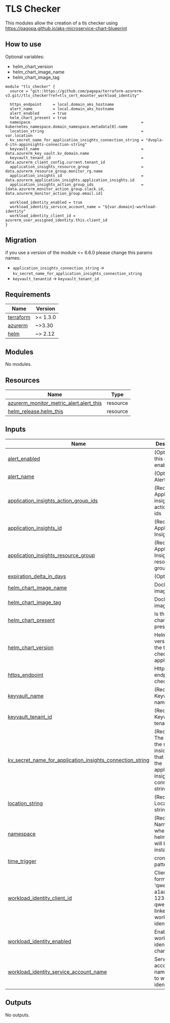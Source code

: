 # TLS Checker

This modules allow the creation of a tls checker using <https://pagopa.github.io/aks-microservice-chart-blueprint>

## How to use

Optional variables:

-   helm_chart_version 
-   helm_chart_image_name                                    
-   helm_chart_image_tag                                      

```hcl
module "tls_checker" {
  source = "git::https://github.com/pagopa/terraform-azurerm-v3.git//tls_checker?ref=tls_cert_mounter_workload_identity"

  https_endpoint     = local.domain_aks_hostname
  alert_name         = local.domain_aks_hostname
  alert_enabled      = true
  helm_chart_present = true
  namespace                                                 = kubernetes_namespace.domain_namespace.metadata[0].name
  location_string                                           = var.location
  kv_secret_name_for_application_insights_connection_string = "dvopla-d-itn-appinsights-connection-string"
  keyvault_name                                             = data.azurerm_key_vault.kv_domain.name
  keyvault_tenant_id                                        = data.azurerm_client_config.current.tenant_id
  application_insights_resource_group                       = data.azurerm_resource_group.monitor_rg.name
  application_insights_id                                   = data.azurerm_application_insights.application_insights.id
  application_insights_action_group_ids                     = [data.azurerm_monitor_action_group.slack.id, data.azurerm_monitor_action_group.email.id]

  workload_identity_enabled = true
  workload_identity_service_account_name = "${var.domain}-workload-identity"
  workload_identity_client_id = azurerm_user_assigned_identity.this.client_id
}

```

## Migration

if you use a version of the module <= 6.6.0 please change this params names:

* `application_insights_connection_string` -> `kv_secret_name_for_application_insights_connection_string`
* `keyvault_tenantid` -> `keyvault_tenant_id`


<!-- markdownlint-disable -->
<!-- BEGIN_TF_DOCS -->
## Requirements

| Name | Version |
|------|---------|
| <a name="requirement_terraform"></a> [terraform](#requirement\_terraform) | >= 1.3.0 |
| <a name="requirement_azurerm"></a> [azurerm](#requirement\_azurerm) | ~>3.30 |
| <a name="requirement_helm"></a> [helm](#requirement\_helm) | ~> 2.12 |

## Modules

No modules.

## Resources

| Name | Type |
|------|------|
| [azurerm_monitor_metric_alert.alert_this](https://registry.terraform.io/providers/hashicorp/azurerm/latest/docs/resources/monitor_metric_alert) | resource |
| [helm_release.helm_this](https://registry.terraform.io/providers/hashicorp/helm/latest/docs/resources/release) | resource |

## Inputs

| Name | Description | Type | Default | Required |
|------|-------------|------|---------|:--------:|
| <a name="input_alert_enabled"></a> [alert\_enabled](#input\_alert\_enabled) | (Optional) Is this alert enabled? | `bool` | `true` | no |
| <a name="input_alert_name"></a> [alert\_name](#input\_alert\_name) | (Optional) Alert name | `string` | `null` | no |
| <a name="input_application_insights_action_group_ids"></a> [application\_insights\_action\_group\_ids](#input\_application\_insights\_action\_group\_ids) | (Required) Application insights action group ids | `list(string)` | n/a | yes |
| <a name="input_application_insights_id"></a> [application\_insights\_id](#input\_application\_insights\_id) | (Required) Application Insights id | `string` | n/a | yes |
| <a name="input_application_insights_resource_group"></a> [application\_insights\_resource\_group](#input\_application\_insights\_resource\_group) | (Required) Application Insights resource group | `string` | n/a | yes |
| <a name="input_expiration_delta_in_days"></a> [expiration\_delta\_in\_days](#input\_expiration\_delta\_in\_days) | (Optional) | `string` | `"7"` | no |
| <a name="input_helm_chart_image_name"></a> [helm\_chart\_image\_name](#input\_helm\_chart\_image\_name) | Docker image name | `string` | `"ghcr.io/pagopa/infra-ssl-check"` | no |
| <a name="input_helm_chart_image_tag"></a> [helm\_chart\_image\_tag](#input\_helm\_chart\_image\_tag) | Docker image tag | `string` | `"v1.3.4@sha256:c3d45736706c981493b6216451fc65e99a69d5d64409ccb1c4ca93fef57c921d"` | no |
| <a name="input_helm_chart_present"></a> [helm\_chart\_present](#input\_helm\_chart\_present) | Is this helm chart present? | `bool` | `true` | no |
| <a name="input_helm_chart_version"></a> [helm\_chart\_version](#input\_helm\_chart\_version) | Helm chart version for the tls checker application | `string` | `"7.6.0"` | no |
| <a name="input_https_endpoint"></a> [https\_endpoint](#input\_https\_endpoint) | Https endpoint to check | `string` | n/a | yes |
| <a name="input_keyvault_name"></a> [keyvault\_name](#input\_keyvault\_name) | (Required) Keyvault name | `string` | n/a | yes |
| <a name="input_keyvault_tenant_id"></a> [keyvault\_tenant\_id](#input\_keyvault\_tenant\_id) | (Required) Keyvault tenant id | `string` | n/a | yes |
| <a name="input_kv_secret_name_for_application_insights_connection_string"></a> [kv\_secret\_name\_for\_application\_insights\_connection\_string](#input\_kv\_secret\_name\_for\_application\_insights\_connection\_string) | (Required) The name of the secret inside the kv that contains the application insights connection string | `string` | n/a | yes |
| <a name="input_location_string"></a> [location\_string](#input\_location\_string) | (Required) Location string | `string` | n/a | yes |
| <a name="input_namespace"></a> [namespace](#input\_namespace) | (Required) Namespace where the helm chart will be installed | `string` | n/a | yes |
| <a name="input_time_trigger"></a> [time\_trigger](#input\_time\_trigger) | cron trigger pattern | `string` | `"*/1 * * * *"` | no |
| <a name="input_workload_identity_client_id"></a> [workload\_identity\_client\_id](#input\_workload\_identity\_client\_id) | ClientID in form of 'qwerty123-a1aa-1234-xyza-qwerty123' linked to workload identity | `string` | `null` | no |
| <a name="input_workload_identity_enabled"></a> [workload\_identity\_enabled](#input\_workload\_identity\_enabled) | Enable workload identity chart | `bool` | `false` | no |
| <a name="input_workload_identity_service_account_name"></a> [workload\_identity\_service\_account\_name](#input\_workload\_identity\_service\_account\_name) | Service account name linked to workload identity | `string` | `null` | no |

## Outputs

No outputs.
<!-- END_TF_DOCS -->
